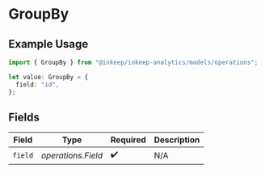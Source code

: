 # GroupBy

## Example Usage

```typescript
import { GroupBy } from "@inkeep/inkeep-analytics/models/operations";

let value: GroupBy = {
  field: "id",
};
```

## Fields

| Field              | Type               | Required           | Description        |
| ------------------ | ------------------ | ------------------ | ------------------ |
| `field`            | *operations.Field* | :heavy_check_mark: | N/A                |